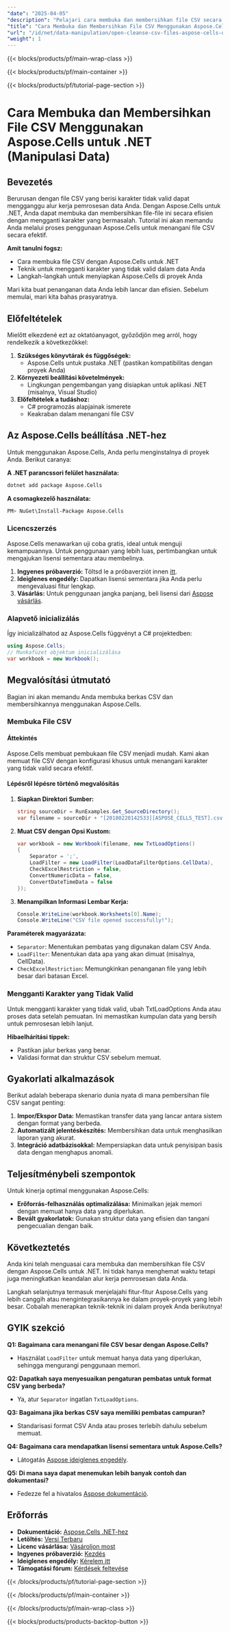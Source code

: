 ```yaml
---
"date": "2025-04-05"
"description": "Pelajari cara membuka dan membersihkan file CSV secara efisien menggunakan Aspose.Cells untuk .NET. Tutorial ini mencakup penanganan karakter yang tidak valid, pengaturan lingkungan, dan aplikasi praktis."
"title": "Cara Membuka dan Membersihkan File CSV Menggunakan Aspose.Cells untuk .NET (Tutorial Manipulasi Data)"
"url": "/id/net/data-manipulation/open-cleanse-csv-files-aspose-cells-dotnet/"
"weight": 1
---
```


{{< blocks/products/pf/main-wrap-class >}}

{{< blocks/products/pf/main-container >}}

{{< blocks/products/pf/tutorial-page-section >}}


# Cara Membuka dan Membersihkan File CSV Menggunakan Aspose.Cells untuk .NET (Manipulasi Data)

## Bevezetés

Berurusan dengan file CSV yang berisi karakter tidak valid dapat mengganggu alur kerja pemrosesan data Anda. Dengan Aspose.Cells untuk .NET, Anda dapat membuka dan membersihkan file-file ini secara efisien dengan mengganti karakter yang bermasalah. Tutorial ini akan memandu Anda melalui proses penggunaan Aspose.Cells untuk menangani file CSV secara efektif.

**Amit tanulni fogsz:**
- Cara membuka file CSV dengan Aspose.Cells untuk .NET
- Teknik untuk mengganti karakter yang tidak valid dalam data Anda
- Langkah-langkah untuk menyiapkan Aspose.Cells di proyek Anda

Mari kita buat penanganan data Anda lebih lancar dan efisien. Sebelum memulai, mari kita bahas prasyaratnya.

## Előfeltételek

Mielőtt elkezdené ezt az oktatóanyagot, győződjön meg arról, hogy rendelkezik a következőkkel:
1. **Szükséges könyvtárak és függőségek:**
   - Aspose.Cells untuk pustaka .NET (pastikan kompatibilitas dengan proyek Anda)
2. **Környezeti beállítási követelmények:**
   - Lingkungan pengembangan yang disiapkan untuk aplikasi .NET (misalnya, Visual Studio)
3. **Előfeltételek a tudáshoz:**
   - C# programozás alapjainak ismerete
   - Keakraban dalam menangani file CSV

## Az Aspose.Cells beállítása .NET-hez

Untuk menggunakan Aspose.Cells, Anda perlu menginstalnya di proyek Anda. Berikut caranya:

**A .NET parancssori felület használata:**

```bash
dotnet add package Aspose.Cells
```

**A csomagkezelő használata:**

```bash
PM> NuGet\Install-Package Aspose.Cells
```

### Licencszerzés

Aspose.Cells menawarkan uji coba gratis, ideal untuk menguji kemampuannya. Untuk penggunaan yang lebih luas, pertimbangkan untuk mengajukan lisensi sementara atau membelinya.
1. **Ingyenes próbaverzió:** Töltsd le a próbaverziót innen [itt](https://releases.aspose.com/cells/net/).
2. **Ideiglenes engedély:** Dapatkan lisensi sementara jika Anda perlu mengevaluasi fitur lengkap.
3. **Vásárlás:** Untuk penggunaan jangka panjang, beli lisensi dari [Aspose vásárlás](https://purchase.aspose.com/buy).

### Alapvető inicializálás

Így inicializálhatod az Aspose.Cells függvényt a C# projektedben:

```csharp
using Aspose.Cells;
// Munkafüzet objektum inicializálása
var workbook = new Workbook();
```

## Megvalósítási útmutató

Bagian ini akan memandu Anda membuka berkas CSV dan membersihkannya menggunakan Aspose.Cells.

### Membuka File CSV

#### Áttekintés

Aspose.Cells membuat pembukaan file CSV menjadi mudah. Kami akan memuat file CSV dengan konfigurasi khusus untuk menangani karakter yang tidak valid secara efektif.

#### Lépésről lépésre történő megvalósítás

1. **Siapkan Direktori Sumber:**
   
   ```csharp
   string sourceDir = RunExamples.Get_SourceDirectory();
   var filename = sourceDir + "[20180220142533][ASPOSE_CELLS_TEST].csv";
   ```

2. **Muat CSV dengan Opsi Kustom:**
   
   ```csharp
   var workbook = new Workbook(filename, new TxtLoadOptions()
   {
       Separator = ';',
       LoadFilter = new LoadFilter(LoadDataFilterOptions.CellData),
       CheckExcelRestriction = false,
       ConvertNumericData = false,
       ConvertDateTimeData = false
   });
   ```

3. **Menampilkan Informasi Lembar Kerja:**
   
   ```csharp
   Console.WriteLine(workbook.Worksheets[0].Name);
   Console.WriteLine("CSV file opened successfully!");
   ```

**Paraméterek magyarázata:**
- `Separator`: Menentukan pembatas yang digunakan dalam CSV Anda.
- `LoadFilter`: Menentukan data apa yang akan dimuat (misalnya, CellData).
- `CheckExcelRestriction`: Memungkinkan penanganan file yang lebih besar dari batasan Excel.

### Mengganti Karakter yang Tidak Valid

Untuk mengganti karakter yang tidak valid, ubah TxtLoadOptions Anda atau proses data setelah pemuatan. Ini memastikan kumpulan data yang bersih untuk pemrosesan lebih lanjut.

**Hibaelhárítási tippek:**
- Pastikan jalur berkas yang benar.
- Validasi format dan struktur CSV sebelum memuat.

## Gyakorlati alkalmazások

Berikut adalah beberapa skenario dunia nyata di mana pembersihan file CSV sangat penting:
1. **Impor/Ekspor Data:** Memastikan transfer data yang lancar antara sistem dengan format yang berbeda.
2. **Automatizált jelentéskészítés:** Membersihkan data untuk menghasilkan laporan yang akurat.
3. **Integráció adatbázisokkal:** Mempersiapkan data untuk penyisipan basis data dengan menghapus anomali.

## Teljesítménybeli szempontok

Untuk kinerja optimal menggunakan Aspose.Cells:
- **Erőforrás-felhasználás optimalizálása:** Minimalkan jejak memori dengan memuat hanya data yang diperlukan.
- **Bevált gyakorlatok:** Gunakan struktur data yang efisien dan tangani pengecualian dengan baik.

## Következtetés

Anda kini telah menguasai cara membuka dan membersihkan file CSV dengan Aspose.Cells untuk .NET. Ini tidak hanya menghemat waktu tetapi juga meningkatkan keandalan alur kerja pemrosesan data Anda.

Langkah selanjutnya termasuk menjelajahi fitur-fitur Aspose.Cells yang lebih canggih atau mengintegrasikannya ke dalam proyek-proyek yang lebih besar. Cobalah menerapkan teknik-teknik ini dalam proyek Anda berikutnya!

## GYIK szekció

**Q1: Bagaimana cara menangani file CSV besar dengan Aspose.Cells?**
- Használat `LoadFilter` untuk memuat hanya data yang diperlukan, sehingga mengurangi penggunaan memori.

**Q2: Dapatkah saya menyesuaikan pengaturan pembatas untuk format CSV yang berbeda?**
- Ya, atur `Separator` ingatlan `TxtLoadOptions`.

**Q3: Bagaimana jika berkas CSV saya memiliki pembatas campuran?**
- Standarisasi format CSV Anda atau proses terlebih dahulu sebelum memuat.

**Q4: Bagaimana cara mendapatkan lisensi sementara untuk Aspose.Cells?**
- Látogatás [Aspose ideiglenes engedély](https://purchase.aspose.com/temporary-license/).

**Q5: Di mana saya dapat menemukan lebih banyak contoh dan dokumentasi?**
- Fedezze fel a hivatalos [Aspose dokumentáció](https://reference.aspose.com/cells/net/).

## Erőforrás

- **Dokumentáció:** [Aspose.Cells .NET-hez](https://reference.aspose.com/cells/net/)
- **Letöltés:** [Versi Terbaru](https://releases.aspose.com/cells/net/)
- **Licenc vásárlása:** [Vásároljon most](https://purchase.aspose.com/buy)
- **Ingyenes próbaverzió:** [Kezdés](https://releases.aspose.com/cells/net/)
- **Ideiglenes engedély:** [Kérelem itt](https://purchase.aspose.com/temporary-license/)
- **Támogatási fórum:** [Kérdések feltevése](https://forum.aspose.com/c/cells/9)

{{< /blocks/products/pf/tutorial-page-section >}}

{{< /blocks/products/pf/main-container >}}

{{< /blocks/products/pf/main-wrap-class >}}

{{< blocks/products/products-backtop-button >}}